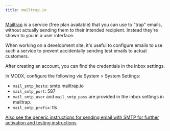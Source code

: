 ```yaml
---
title: mailtrap.io
---
```


[Mailtrap](https://mailtrap.io) is a service (free plan available) that you can use to "trap" emails, without actually sending them to their intended recipient. Instead they're shown to you in a user interface.

When working on a development site, it's useful to configure emails to use such a service to prevent accidentally sending test emails to actual customers. 

After creating an account, you can find the credentials in the inbox settings. 

In MODX, configure the following via System > System Settings:

- `mail_smtp_hosts`: smtp.mailtrap.io
- `mail_smtp_port`: 587
- `mail_smtp_user` and `mail_smtp_pass` are provided in the inbox settings in mailtrap. 
- `mail_smtp_prefix`: tls

[Also see the generic instructions for sending email with SMTP for further activation and testing instructions](building-sites/sending-mail)
